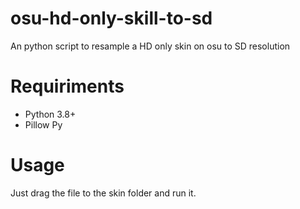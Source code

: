 # osu-hd-only-skill-to-sd
An python script to resample a HD only skin on osu to SD resolution

# Requiriments
- Python 3.8+
- Pillow Py

# Usage
Just drag the file to the skin folder and run it.
